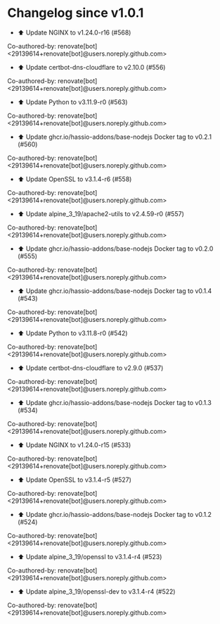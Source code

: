 # Changelog since v1.0.1
- ⬆️ Update NGINX to v1.24.0-r16 (#568)

Co-authored-by: renovate[bot] <29139614+renovate[bot]@users.noreply.github.com> 
- ⬆️ Update certbot-dns-cloudflare to v2.10.0 (#556)

Co-authored-by: renovate[bot] <29139614+renovate[bot]@users.noreply.github.com> 
- ⬆️ Update Python to v3.11.9-r0 (#563)

Co-authored-by: renovate[bot] <29139614+renovate[bot]@users.noreply.github.com> 
- ⬆️ Update ghcr.io/hassio-addons/base-nodejs Docker tag to v0.2.1 (#560)

Co-authored-by: renovate[bot] <29139614+renovate[bot]@users.noreply.github.com> 
- ⬆️ Update OpenSSL to v3.1.4-r6 (#558)

Co-authored-by: renovate[bot] <29139614+renovate[bot]@users.noreply.github.com> 
- ⬆️ Update alpine_3_19/apache2-utils to v2.4.59-r0 (#557)

Co-authored-by: renovate[bot] <29139614+renovate[bot]@users.noreply.github.com> 
- ⬆️ Update ghcr.io/hassio-addons/base-nodejs Docker tag to v0.2.0 (#555)

Co-authored-by: renovate[bot] <29139614+renovate[bot]@users.noreply.github.com> 
- ⬆️ Update ghcr.io/hassio-addons/base-nodejs Docker tag to v0.1.4 (#543)

Co-authored-by: renovate[bot] <29139614+renovate[bot]@users.noreply.github.com> 
- ⬆️ Update Python to v3.11.8-r0 (#542)

Co-authored-by: renovate[bot] <29139614+renovate[bot]@users.noreply.github.com> 
- ⬆️ Update certbot-dns-cloudflare to v2.9.0 (#537)

Co-authored-by: renovate[bot] <29139614+renovate[bot]@users.noreply.github.com> 
- ⬆️ Update ghcr.io/hassio-addons/base-nodejs Docker tag to v0.1.3 (#534)

Co-authored-by: renovate[bot] <29139614+renovate[bot]@users.noreply.github.com> 
- ⬆️ Update NGINX to v1.24.0-r15 (#533)

Co-authored-by: renovate[bot] <29139614+renovate[bot]@users.noreply.github.com> 
- ⬆️ Update OpenSSL to v3.1.4-r5 (#527)

Co-authored-by: renovate[bot] <29139614+renovate[bot]@users.noreply.github.com> 
- ⬆️ Update ghcr.io/hassio-addons/base-nodejs Docker tag to v0.1.2 (#524)

Co-authored-by: renovate[bot] <29139614+renovate[bot]@users.noreply.github.com> 
- ⬆️ Update alpine_3_19/openssl to v3.1.4-r4 (#523)

Co-authored-by: renovate[bot] <29139614+renovate[bot]@users.noreply.github.com> 
- ⬆️ Update alpine_3_19/openssl-dev to v3.1.4-r4 (#522)

Co-authored-by: renovate[bot] <29139614+renovate[bot]@users.noreply.github.com> 
